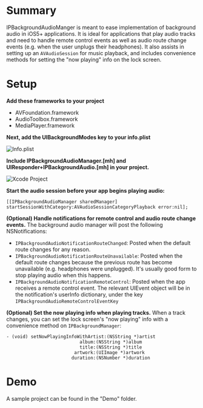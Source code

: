 Summary
=======

IPBackgroundAudioManger is meant to ease implementation of background audio in iOS5+ applications. It is ideal for applications that play audio tracks and need to handle remote control events as well as audio route change events (e.g. when the user unplugs their headphones). It also assists in setting up an `AVAudioSession` for music playback, and includes convenience methods for setting the "now playing" info on the lock screen.

Setup
=====

**Add these frameworks to your project**

* AVFoundation.framework
* AudioToolbox.framework
* MediaPlayer.framework

**Next, add the UIBackgroundModes key to your info.plist**

![Info.plist](http://i.imgur.com/63nlGHM.png)

**Include IPBackgroundAudioManager.[mh] and UIResponder+IPBackgroundAudio.[mh] in your project.**

![Xcode Project](http://i.imgur.com/rK37MZt.png)

**Start the audio session before your app begins playing audio:**

    [[IPBackgroundAudioManager sharedManager] startSessionWithCategory:AVAudioSessionCategoryPlayback error:nil];

**(Optional) Handle notifications for remote control and audio route change events.** The background audio manager will post the following NSNotifications:

* `IPBackgroundAudioNotificationRouteChanged`: Posted when the default route changes for any reason.
* `IPBackgroundAudioNotificationRouteUnavailable`: Posted when the default route changes because the previous route has become unavailable (e.g. headphones were unplugged). It's usually good form to stop playing audio when this happens.
* `IPBackgroundAudioNotificationRemoteControl`: Posted when the app receives a remote control event. The relevant UIEvent object will be in the notification's userInfo dictionary, under the key `IPBackgroundAudioRemoteControlEventKey`

**(Optional) Set the now playing info when playing tracks.** When a track changes, you can set the lock screen's "now playing" info with a convenience method on `IPBackgroundManager`:

    - (void) setNowPlayingInfoWithArtist:(NSString *)artist
                               album:(NSString *)album
                               title:(NSString *)title
                             artwork:(UIImage *)artwork
                            duration:(NSNumber *)duration

Demo
====
A sample project can be found in the "Demo" folder.